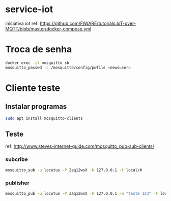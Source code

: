 # service-iot
iniciativa iot
ref: https://github.com/FIWARE/tutorials.IoT-over-MQTT/blob/master/docker-compose.yml

# Troca de senha
```bash
docker exec -it mosquitto sh
mosquitto_passwd -c /mosquitto/config/pwfile <newsuser>
```

# Cliente teste 

## Instalar programas 
```bash
sudo apt install mosquitto-clients
```

## Teste
ref: http://www.steves-internet-guide.com/mosquitto_pub-sub-clients/


### subcribe
```bash
mosquitto_sub -u locutus -P Zaq12wsX -h 127.0.0.1 -t local/#
```

### publisher
```bash
mosquitto_pub -u locutus -P Zaq12wsX -h 127.0.0.1 -m "teste 123" -t local/t1 -d
```

